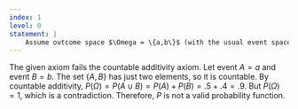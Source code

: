 ```yaml
---
index: 1
level: 0
statement: |
    Assume outcome space $\Omega = \{a,b\}$ (with the usual event space equal to the power set). Prove that the following function is not a valid probability function. \[\begin{align} P(\emptyset) &= 0\\ P(a) &= .5   \\ P(b) &= .4 \\ P(\Omega) = 1 \end{align}\]
---
```

The given axiom fails the countable additivity axiom. Let event $A = {a}$ and event $B = {b}$. The set $\{A,B\}$ has just two elements, so it is countable. By countable additivity, $P( \Omega ) = P(A \cup B) = P(A) + P(B) = .5 + .4 = .9$. But $P(\Omega) = 1$, which is a contradiction. Therefore, $P$ is not a valid probability function.

